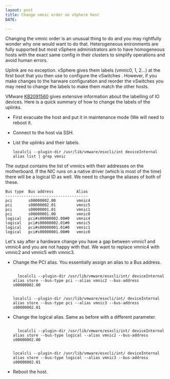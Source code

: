 ```yaml
---
layout: post
title: Change vmnic order on vSphere host
DATE: 

---
```

Changing the vmnic order is an unusual thing to do and you may rightfully wonder why one would want to do that. Heterogeneous enironments are fully supported but most vSphere administrators aim to have homogeneous hosts with the exact same config in their clusters to simplify operations and avoid human errors.

Uplink are no exception. vSphere gives them labels (vmnic0, 1, 2...) at the first boot that you then use to configure the vSwitches . However, if you make changes to the harware configuration and reorder the vSwitches you may need to change the labels to make them match the other hosts.

VMware [KB2091560](https://kb.vmware.com/s/article/2091560) gives extensive information about the labelling of IO devices. Here is a quick summary of how to change the labels of the uplinks.

* First evacuate the host and put it in maintenance mode (We will need to reboot it.
* Connect to the host via SSH.
* List the uplinks and their labels.

    <code>localcli --plugin-dir /usr/lib/vmware/esxcli/int deviceInternal alias list | grep vmnic</code>

The output contains the list of vmnics with their addresses on the motherboard. If the NIC runs on a native driver (which is most of the time) there will be a logical ID as well. We need to change the aliases of both of these.

    Bus type  Bus address          Alias
    ------------------------------------
    pci       s00000002.00         vmnic4
    pci       s00000002.01         vmnic5
    pci       s00000001.01         vmnic1
    pci       s00000001.00         vmnic0
    logical   pci#s00000002.00#0   vmnic4
    logical   pci#s00000002.01#0   vmnic5
    logical   pci#s00000001.01#0   vmnic1
    logical   pci#s00000001.00#0   vmnic0

Let's say after a hardware change you have a gap between vmnic1 and vmnic4 and you are not happy with that. We want to replace vmnic4 with vmnic2 and vmnic5 with vmnic3.

* Change the PCI alias. You essentially assign an alias to a Bus address.

    <code>
    localcli --plugin-dir /usr/lib/vmware/esxcli/int/ deviceInternal alias store --bus-type pci --alias vmnic2 --bus-address s00000002.00
    
    localcli --plugin-dir /usr/lib/vmware/esxcli/int/ deviceInternal alias store --bus-type pci --alias vmnic3 --bus-address s00000002.01
    </code>

* Change the logical alias. Same as before with a different parameter.

    <code>
    localcli --plugin-dir /usr/lib/vmware/esxcli/int/ deviceInternal alias store --bus-type logical --alias vmnic2 --bus-address s00000002.00
    
    localcli --plugin-dir /usr/lib/vmware/esxcli/int/ deviceInternal alias store --bus-type logical --alias vmnic3 --bus-address s00000002.01
    </code>

* Reboot the host.
